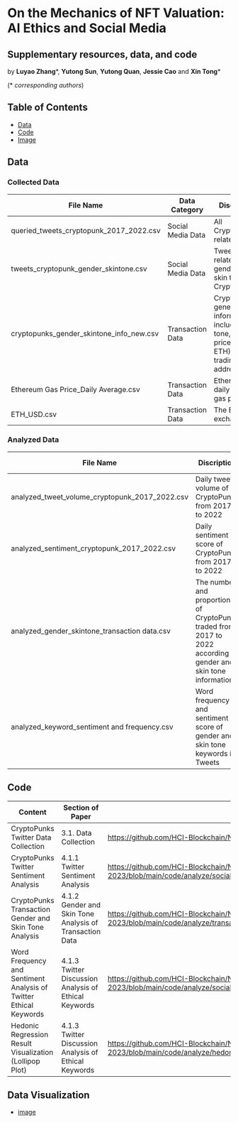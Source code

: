 # On the Mechanics of NFT Valuation: AI Ethics and Social Media

## Supplementary resources, data, and code
by **Luyao Zhang***, **Yutong Sun**, **Yutong Quan**, **Jessie Cao** and **Xin Tong***

(* *corresponding authors*)

## Table of Contents
- [Data](https://github.com/HCI-Blockchain/NFT-2023#data)
- [Code](https://github.com/HCI-Blockchain/NFT-2023#code)
- [Image](https://github.com/HCI-Blockchain/NFT-2023#image)

## Data
### Collected Data
| **File Name** | **Data Category** | **Discription** |
|--|--|--|
| queried_tweets_cryptopunk_2017_2022.csv  | Social Media Data | All CryptoPunks-related tweets |
| tweets_cryptopunk_gender_skintone.csv | Social Media Data | Tweets related to gender and skin tone in CryptoPunks |
| cryptopunks_gender_skintone_info_new.csv | Transaction Data | CryptoPunks general information including skin tone, gender, price (in ETH), and trading wallet address |
| Ethereum Gas Price_Daily Average.csv | Transaction Data | Ethereum daily average gas price |
| ETH_USD.csv | Transaction Data | The ETH/USD exchange rate |

### Analyzed Data
| **File Name** | **Discription** | **Section of Paper** |
|--|--|--|
| analyzed_tweet_volume_cryptopunk_2017_2022.csv  | Daily tweet volume of CryptoPunks from 2017 to 2022 | 4.1.1 Twitter Sentiment Analysis |
| analyzed_sentiment_cryptopunk_2017_2022.csv | Daily sentiment score of CryptoPunks from 2017 to 2022 | 4.1.1 Twitter Sentiment Analysis |
| analyzed_gender_skintone_transaction data.csv | The number and proportion of CryptoPunks traded from 2017 to 2022 according to gender and skin tone information | 4.1.2 Gender and Skin Tone Analysis of Transaction Data |
| analyzed_keyword_sentiment and frequency.csv | Word frequency and sentiment score of gender and skin tone keywords in Tweets | 4.1.3 Twitter Discussion Analysis of Ethical Keywords |

## Code
| **Content** | **Section of Paper** | **URL** |
|--|--|--|
| CryptoPunks Twitter Data Collection | 3.1. Data Collection | https://github.com/HCI-Blockchain/NFT-2023/blob/main/code/query/twitter/Twitter_Query_CryptoPunks.ipynb |
| CryptoPunks Twitter Sentiment Analysis | 4.1.1 Twitter Sentiment Analysis | https://github.com/HCI-Blockchain/NFT-2023/blob/main/code/analyze/social%20media%20analysis/Sentiment_Analysis_CryptoPunks.ipynb |
| CryptoPunks Transaction Gender and Skin Tone Analysis | 4.1.2 Gender and Skin Tone Analysis of Transaction Data | https://github.com/HCI-Blockchain/NFT-2023/blob/main/code/analyze/transaction%20data%20visualization/Transaction_Data_Analysis_CryptoPunks_Gender_Skin_tone.ipynb |
| Word Frequency and Sentiment Analysis of Twitter Ethical Keywords | 4.1.3 Twitter Discussion Analysis of Ethical Keywords | https://github.com/HCI-Blockchain/NFT-2023/blob/main/code/analyze/social%20media%20analysis/Twitter_Analysis_CryptoPunks_Gender_Skin_tone.ipynb |
| Hedonic Regression Result Visualization (Lollipop Plot) | 4.1.3 Twitter Discussion Analysis of Ethical Keywords | https://github.com/HCI-Blockchain/NFT-2023/blob/main/code/analyze/hedonic%20regression/Lollipop_plot_Hedonic_Regression.ipynb |

## Data Visualization
- [image](https://github.com/HCI-Blockchain/ICWSM-2023/tree/main/code/figure)
